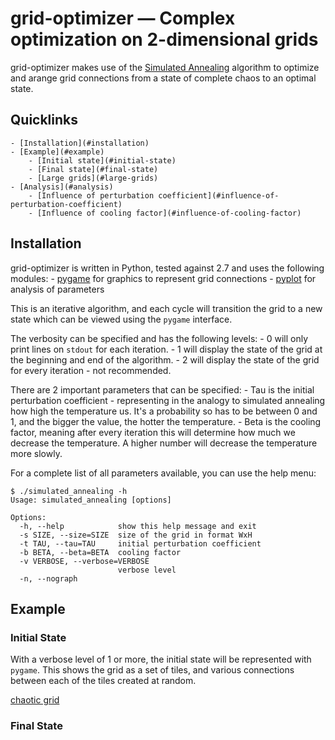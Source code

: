 # grid-optimizer &mdash; Complex optimization on 2-dimensional grids

grid-optimizer makes use of the [Simulated Annealing](http://en.wikipedia.org/wiki/Simulated_annealing) algorithm to optimize and arange grid connections from a state of complete chaos to an optimal state.

## Quicklinks
	- [Installation](#installation)
	- [Example](#example)
		- [Initial state](#initial-state)
		- [Final state](#final-state)
		- [Large grids](#large-grids)
	- [Analysis](#analysis)
		- [Influence of perturbation coefficient](#influence-of-perturbation-coefficient)
		- [Influence of cooling factor](#influence-of-cooling-factor)

## Installation

grid-optimizer is written in Python, tested against 2.7 and uses the following modules:
	- [pygame](http://www.pygame.org/) for graphics to represent grid connections
	- [pyplot](http://matplotlib.org/api/pyplot_api.html) for analysis of parameters

This is an iterative algorithm, and each cycle will transition the grid to a new state which can be viewed using the `pygame` interface.

The verbosity can be specified and has the following levels:
	- 0 will only print lines on `stdout` for each iteration.
	- 1 will display the state of the grid at the beginning and end of the algorithm.
	- 2 will display the state of the grid for every iteration - not recommended.

There are 2 important parameters that can be specified:
	- Tau is the initial perturbation coefficient - representing in the analogy to simulated annealing how high the temperature us. It's a probability so has to be between 0 and 1, and the bigger the value, the hotter the temperature.
	- Beta is the cooling factor, meaning after every iteration this will determine how much we decrease the temperature. A higher number will decrease the temperature more slowly.

For a complete list of all parameters available, you can use the help menu:

    $ ./simulated_annealing -h
    Usage: simulated_annealing [options]

	Options:
	  -h, --help            show this help message and exit
	  -s SIZE, --size=SIZE  size of the grid in format WxH
	  -t TAU, --tau=TAU     initial perturbation coefficient
	  -b BETA, --beta=BETA  cooling factor
	  -v VERBOSE, --verbose=VERBOSE
	                        verbose level
	  -n, --nograph         


## Example

### Initial State

With a verbose level of 1 or more, the initial state will be represented with `pygame`.
This shows the grid as a set of tiles, and various connections between each of the tiles created at random.

[chaotic grid](/data/chaos.png "Grid in initial state")

### Final State

###